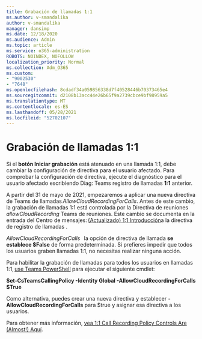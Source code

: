 ```yaml
---
title: Grabación de llamadas 1:1
ms.author: v-smandalika
author: v-smandalika
manager: dansimp
ms.date: 12/18/2020
ms.audience: Admin
ms.topic: article
ms.service: o365-administration
ROBOTS: NOINDEX, NOFOLLOW
localization_priority: Normal
ms.collection: Adm_O365
ms.custom:
- "9002530"
- "7648"
ms.openlocfilehash: 8cdadf34a059856338d7f40528446b70373465e4
ms.sourcegitcommit: d2108b13acc44e26b65f9a2739cbce9bf98959a5
ms.translationtype: MT
ms.contentlocale: es-ES
ms.lasthandoff: 05/28/2021
ms.locfileid: "52702107"
---
```

# <a name="11-call-recording"></a>Grabación de llamadas 1:1

Si el **botón Iniciar grabación** está atenuado en una llamada 1:1, debe cambiar la configuración de directiva para el usuario afectado. Para comprobar la configuración de directiva, ejecute el diagnóstico para el usuario afectado escribiendo Diag: Teams registro de llamadas **1:1** anterior.     

A partir del 31 de mayo de 2021, empezaremos a aplicar una nueva directiva de Teams de llamadas *AllowCloudRecordingForCalls*. Antes de este cambio, la grabación de llamadas 1:1 está controlada por la Directiva de reuniones *allowCloudRecording* Teams de reuniones. Este cambio se documenta en la entrada del Centro de mensajes: [(Actualizado) 1:1 Introducción](https://portal.microsoft.com/Adminportal/Home?ref=MessageCenter/:/messages/MC238796)a la directiva de registro de llamadas .  

*AllowCloudRecordingForCalls*   la opción de directiva de llamada **se establece $False** de forma predeterminada. Si prefieres impedir que todos los usuarios graben llamadas 1:1, no necesitas realizar ninguna acción.  

Para habilitar la grabación de llamadas para todos los usuarios en llamadas 1:1, [use Teams PowerShell](/microsoftteams/teams-powershell-install) para ejecutar el siguiente cmdlet: 

**Set-CsTeamsCallingPolicy -Identity Global -AllowCloudRecordingForCalls $True** 

Como alternativa, puedes crear una nueva directiva y establecer **-AllowCloudRecordingForCalls** para $true y asignar esa directiva a los usuarios.  

Para obtener más información, [vea 1:1 Call Recording Policy Controls Are (Almost!) Aquí](https://techcommunity.microsoft.com/t5/microsoft-teams-support/1-1-call-recording-policy-controls-are-almost-here/ba-p/2217668).
